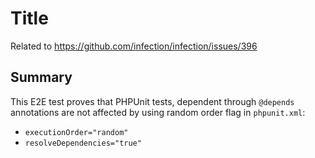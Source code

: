 # Title

Related to https://github.com/infection/infection/issues/396

## Summary

This E2E test proves that PHPUnit tests, dependent through `@depends` annotations are not affected by using random order flag in `phpunit.xml`:

* `executionOrder="random"`
* `resolveDependencies="true"` 

